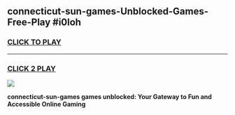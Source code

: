
## connecticut-sun-games-Unblocked-Games-Free-Play #i0loh
<h3>
<a href="https://us.freeplayer.one?title=connecticut-sun-games&ref=9M">CLICK TO PLAY</a></h3>
<hr>

<h3>
<a href="https://us.freeplayer.one?title=connecticut-sun-games&ref=9M">CLICK 2 PLAY</a>
  
</h3>

<a href="https://us.freeplayer.one?title=connecticut-sun-games&ref=9M"><img src="https://clearcache.store/games.png"></a>


**connecticut-sun-games games unblocked: Your Gateway to Fun and Accessible Online Gaming**
